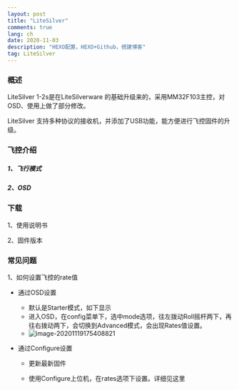 ```yaml
---
layout: post
title: "LiteSilver"
comments: true
lang: ch
date: 2020-11-03
description: "HEXO配置，HEXO+Github，搭建博客"
tag: LiteSilver
---
```


### 概述
LiteSilver 1-2s是在LiteSilverware 的基础升级来的，采用MM32F103主控，对OSD、使用上做了部分修改。

LiteSilver 支持多种协议的接收机，并添加了USB功能，能方便进行飞控固件的升级。



### 飞控介绍

##### 1、飞行模式

##### 2、OSD



### 下载

1、使用说明书

2、固件版本



### 常见问题

1、如何设置飞控的rate值

- 通过OSD设置
  - 默认是Starter模式，如下显示
  - 进入OSD，在config菜单下，选中mode选项，往左拨动Roll摇杆两下，再往右拨动两下，会切换到Advanced模式，会出现Rates值设置。
  - ![image-20201119175408821](https://i.loli.net/2020/11/19/azXJ9osThe6Og5G.png)

- 通过Configure设置

  - 更新最新固件

  - 使用Configure上位机，在rates选项下设置。详细见这里

    

